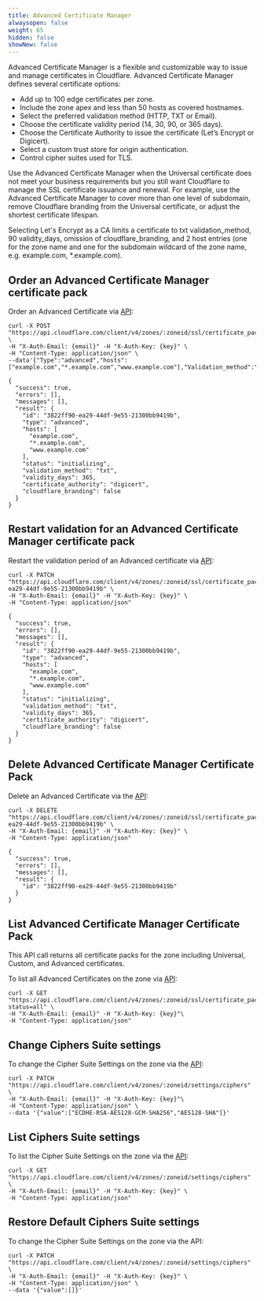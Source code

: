 ```yaml
---
title: Advanced Certificate Manager
alwaysopen: false
weight: 65
hidden: false
showNew: false
---
```



Advanced Certificate Manager is a flexible and customizable way to issue and manage certificates in Cloudflare.  Advanced Certificate Manager defines several certificate options:

- Add up to 100 edge certificates per zone.
- Include the zone apex and less than 50 hosts as covered hostnames.
- Select the preferred validation method (HTTP, TXT or Email).
- Choose the certificate validity period (14, 30, 90, or 365 days).
- Choose the Certificate Authority to issue the certificate (Let’s Encrypt or Digicert).
- Select a custom trust store for origin authentication.
- Control cipher suites used for TLS.

Use the Advanced Certificate Manager when the Universal certificate does not meet your business requirements but you still want Cloudflare to manage the SSL certificate issuance and renewal. For example, use the Advanced Certificate Manager to cover more than one level of subdomain, remove Cloudflare branding from the Universal certificate, or adjust the shortest certificate lifespan.

<Aside type="warning">

Selecting Let's Encrypt as a CA limits a certificate to txt validation_method, 90 validity_days, omission of cloudflare_branding, and 2 host entries (one for the zone name and one for the subdomain wildcard of the zone name, e.g. example.com, *.example.com).
</Aside>

## Order an Advanced Certificate Manager certificate pack

Order an Advanced Certificate via [API](https://api.cloudflare.com/#certificate-packs-order-advanced-certificate-manager-certificate-pack):

```
curl -X POST "https://api.cloudflare.com/client/v4/zones/:zoneid/ssl/certificate_packs/order" \
-H "X-Auth-Email: {email}" -H "X-Auth-Key: {key}" \
-H "Content-Type: application/json" \
--data'{"Type":"advanced","hosts":["example.com","*.example.com","www.example.com"],"Validation_method":"txt","Validity_days":365,"Certificate_authority":"digicert","Cloudflare_branding":false}'

{
  "success": true,
  "errors": [],
  "messages": [],
  "result": {
    "id": "3822ff90-ea29-44df-9e55-21300bb9419b",
    "type": "advanced",
    "hosts": [
      "example.com",
      "*.example.com",
      "www.example.com"
    ],
    "status": "initializing",
    "validation_method": "txt",
    "validity_days": 365,
    "certificate_authority": "digicert",
    "cloudflare_branding": false
  }
}
```

## Restart validation for an Advanced Certificate Manager certificate pack

Restart the validation period of an Advanced certificate via [API](https://api.cloudflare.com/#certificate-packs-restart-validation-for-advanced-certificate-manager-certificate-pack):

```
curl -X PATCH "https://api.cloudflare.com/client/v4/zones/:zoneid/ssl/certificate_packs/3822ff90-ea29-44df-9e55-21300bb9419b" \
-H "X-Auth-Email: {email}" -H "X-Auth-Key: {key}" \
-H "Content-Type: application/json"

{
  "success": true,
  "errors": [],
  "messages": [],
  "result": {
    "id": "3822ff90-ea29-44df-9e55-21300bb9419b",
    "type": "advanced",
    "hosts": [
      "example.com",
      "*.example.com",
      "www.example.com"
    ],
    "status": "initializing",
    "validation_method": "txt",
    "validity_days": 365,
    "certificate_authority": "digicert",
    "cloudflare_branding": false
  }
}
```

## Delete Advanced Certificate Manager Certificate Pack

Delete an Advanced Certificate via the [API](https://api.cloudflare.com/#certificate-packs-delete-advanced-certificate-manager-certificate-pack):

```
curl -X DELETE "https://api.cloudflare.com/client/v4/zones/:zoneid/ssl/certificate_packs/3822ff90-ea29-44df-9e55-21300bb9419b" \
-H "X-Auth-Email: {email}" -H "X-Auth-Key: {key}" \
-H "Content-Type: application/json"

{
  "success": true,
  "errors": [],
  "messages": [],
  "result": {
    "id": "3822ff90-ea29-44df-9e55-21300bb9419b"
  }
}
```

## List Advanced Certificate Manager Certificate Pack

<Aside type="note">

This API call returns all certificate packs for the zone including Universal, Custom, and Advanced certificates.
</Aside>

To list all Advanced Certificates on the zone via [API](https://api.cloudflare.com/#certificate-packs-list-certificate-packs):

```
curl -X GET "https://api.cloudflare.com/client/v4/zones/:zoneid/ssl/certificate_packs?status=all" \
-H "X-Auth-Email: {email}" -H "X-Auth-Key: {key}"\
-H "Content-Type: application/json"
```

## Change Ciphers Suite settings

To change the Cipher Suite Settings on the zone via the [API](https://api.cloudflare.com/#zone-settings-change-ciphers-setting):

```
curl -X PATCH "https://api.cloudflare.com/client/v4/zones/:zoneid/settings/ciphers" \
-H "X-Auth-Email: {email}" -H "X-Auth-Key: {key}"\
-H "Content-Type: application/json" \
--data '{"value":["ECDHE-RSA-AES128-GCM-SHA256","AES128-SHA"]}'
```

## List Ciphers Suite settings

To list the Cipher Suite Settings on the zone via the [API](https://api.cloudflare.com/#zone-settings-get-ciphers-setting):

```
curl -X GET "https://api.cloudflare.com/client/v4/zones/:zoneid/settings/ciphers" \
-H "X-Auth-Email: {email}" -H "X-Auth-Key: {key}" \
-H "Content-Type: application/json"
```

## Restore Default Ciphers Suite settings

To change the Cipher Suite Settings on the zone via the API:

```
curl -X PATCH "https://api.cloudflare.com/client/v4/zones/:zoneid/settings/ciphers" \
-H "X-Auth-Email: {email}" -H "X-Auth-Key: {key}" \
-H "Content-Type: application/json" \
--data '{"value":[]}'
```
